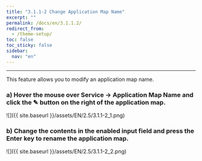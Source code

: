 ```yaml
---
title: "3.1.1-2 Change Application Map Name"
excerpt: ""
permalink: /docs/en/3.1.1.2/
redirect_from:
  - /theme-setup/
toc: false
toc_sticky: false
sidebar:
  nav: "en"
---
```



---

This feature allows you to modify an application map name.

### a\) Hover the mouse over Service → Application Map Name and click the ✎ button on the right of the application map.
![]({{ site.baseurl }}/assets/EN/2.5/3.1.1-2_1.png)

### b\) Change the contents in the enabled input field and press the Enter key to rename the application map.
![]({{ site.baseurl }}/assets/EN/2.5/3.1.1-2_2.png)
